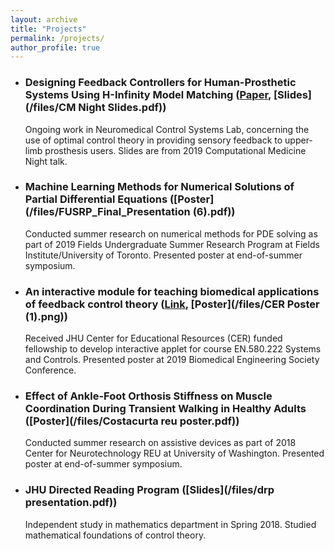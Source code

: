 ```yaml
---
layout: archive
title: "Projects"
permalink: /projects/
author_profile: true
---
```


* ### Designing Feedback Controllers for Human-Prosthetic Systems Using H-Infinity Model Matching ([Paper](https://ieeexplore.ieee.org/document/8512797), [Slides](/files/CM Night Slides.pdf))

   Ongoing work in Neuromedical Control Systems Lab, concerning the use of optimal control theory in providing sensory feedback to upper-limb prosthesis users. Slides are from 2019 Computational Medicine Night talk.
   
* ### Machine Learning Methods for Numerical Solutions of Partial Differential Equations ([Poster](/files/FUSRP_Final_Presentation (6).pdf))

   Conducted summer research on numerical methods for PDE solving as part of 2019 Fields Undergraduate Summer Research Program at Fields Institute/University of Toronto. Presented poster at end-of-summer symposium. 

* ### An interactive module for teaching biomedical applications of feedback control theory ([Link](https://jcostacurta11.shinyapps.io/code/), [Poster](/files/CER Poster (1).png))

   Received JHU Center for Educational Resources (CER) funded fellowship to develop interactive applet for course EN.580.222 Systems and Controls. Presented poster at 2019 Biomedical Engineering Society Conference.
   
* ### Effect of Ankle-Foot Orthosis Stiffness on Muscle Coordination During Transient Walking in Healthy Adults ([Poster](/files/Costacurta reu poster.pdf))

   Conducted summer research on assistive devices as part of 2018 Center for Neurotechnology REU at University of Washington. Presented poster at end-of-summer symposium. 
   
* ### JHU Directed Reading Program ([Slides](/files/drp presentation.pdf))

   Independent study in mathematics department in Spring 2018. Studied mathematical foundations of control theory.
